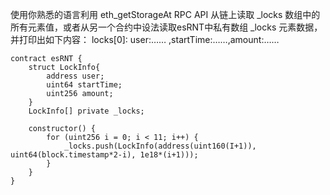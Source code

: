 使用你熟悉的语言利用 eth_getStorageAt RPC API 从链上读取 _locks 数组中的所有元素值，或者从另一个合约中设法读取esRNT中私有数组 _locks 元素数据，并打印出如下内容：
locks[0]: user:…… ,startTime:……,amount:……

```solidity
contract esRNT {
    struct LockInfo{
        address user;
        uint64 startTime; 
        uint256 amount;
    }
    LockInfo[] private _locks;

    constructor() { 
        for (uint256 i = 0; i < 11; i++) {
            _locks.push(LockInfo(address(uint160(I+1)), uint64(block.timestamp*2-i), 1e18*(i+1)));
        }
    }
}
```